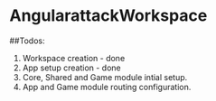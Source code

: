 # AngularattackWorkspace

##Todos:
1. Workspace creation - done
2. App setup creation - done
3. Core, Shared and Game module intial setup.
4. App and Game module routing configuration.

